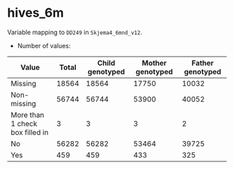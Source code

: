 # hives_6m
Variable mapping to `DD249` in `Skjema4_6mnd_v12`.
- Number of values:

| Value | Total | Child genotyped | Mother genotyped | Father genotyped |
| ----- | ----- | --------------- | ---------------- | ---------------- |
| Missing | 18564 | 18564 | 17750 | 10032 |
| Non-missing | 56744 | 56744 | 53900 | 40052 |
| More than 1 check box filled in | 3 | 3 | 3 |2 |
| No | 56282 | 56282 | 53464 |39725 |
| Yes | 459 | 459 | 433 |325 |




